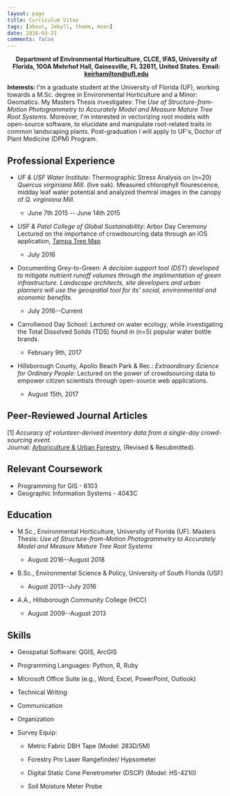 ```yaml
---
layout: page
title: Curriculum Vitae
tags: [about, Jekyll, theme, moon]
date: 2016-03-21
comments: false
---
```

    
<center>
<b>
Department of Environmental Horticulture, CLCE, IFAS, University of Florida, 100A Mehrhof Hall, Gainesville, FL 32611, United States. Email: <a href="mailto:keirhamilton@ufl.edu">keirhamilton@ufl.edu</a>
</b>
</center>


<b> Interests: </b>I'm a graduate student at the University of Florida (UF), working towards a M.Sc. degree in Environmental Horticulture and a Minor: Geomatics. My Masters Thesis investigates: The _Use of Structure-from-Motion Photogrammetry to Accurately Model and Measure Mature Tree Root Systems_. Moreover, I'm interested in vectorizing root models with open-source software, to elucidate and manipulate root-related traits in common landscaping plants. Post-graduation I will apply to UF's, Doctor of Plant Medicine (DPM) Program.

## Professional Experience

* _UF & USF Water Institute_: Thermographic Stress Analysis on (n=20) _Quercus virginiana Mill._ (live oak). Measured chlorophyll flourescence, midday leaf water potential and analyzed themral images in the canopy of _Q. virginiana Mill_.
    * June 7th 2015 -- June 14th 2015

* _USF & Patel College of Global Sustainability_: Arbor Day Ceremony Lectured on the importance of crowdsourcing data through an iOS application, <a href="http://tampatreemap.usf.edu/">Tampa Tree Map</a>
    * July 2016

* Documenting Grey-to-Green: _A decision support tool (DST) developed to mitigate nutrient runoff volumes through the implimentation of green infrastructure. Landscape architects, site developers and urban planners will use the geospatial tool for its' social, environmental and economic benefits._
    * July 2016--Current

* Carrollwood Day School:
Lectured on water ecology, while investigating the Total Dissolved Solids (TDS) found in (n=5) popular water bottle brands. 
    * February 9th, 2017

* Hillsborough County, Apollo Beach Park & Rec.: _Extraordinary Science for Ordinary People_: Lectured on the power of crowdsourcing data to empower citizen scientists through open-source web applications.
    * August 15th, 2017

## Peer-Reviewed Journal Articles

[1] _Accuracy of volunteer-derived inventory data from a single-day crowd-sourcing event._ <br /> Journal: <a href="http://joa.isa-arbor.com/">Arboriculture & Urban Forestry</a>, (Revised & Resubmitted).

## Relevant Coursework

* Programming for GIS - 6103
* Geographic Information Systems - 4043C

## Education

- M.Sc., Environmental Horticulture, University of Florida (UF). Masters Thesis: _Use of Structure-from-Motion Photogrammetry to Accurately Model and Measure Mature Tree Root Systems_
    - August 2016--August 2018


- B.Sc., Environmental Science & Policy, University of South Florida (USF)
    - August 2013--July 2016


- A.A., Hillsborough Community College (HCC)
    - August 2009--August 2013

## Skills

- Geospatial Software: QGIS, ArcGIS

- Programming Languages: Python, R, Ruby

- Microsoft Office Suite (e.g., Word, Excel, PowerPoint, Outlook)

- Technical Writing

- Communication

- Organization

- Survey Equip:

    - Metric Fabric DBH Tape (Model: 283D/5M)

    - Forestry Pro Laser Rangefinder/ Hypsometer

    - Digital Static Cone Penetrometer (DSCP) (Model: HS-4210)

    - Soil Moisture Meter Probe

